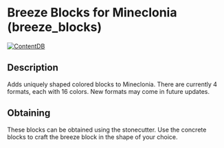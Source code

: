 # Breeze Blocks for Mineclonia (breeze_blocks)
[![ContentDB](https://content.minetest.net/packages/dougsouza26/breeze_blocks/shields/downloads/)](https://content.minetest.net/packages/dougsouza26/breeze_blocks/)
## Description
Adds uniquely shaped colored blocks to Mineclonia. There are currently 4 formats, each with 16 colors. New formats may come in future updates.
## Obtaining
These blocks can be obtained using the stonecutter. Use the concrete blocks to craft the breeze block in the shape of your choice.
